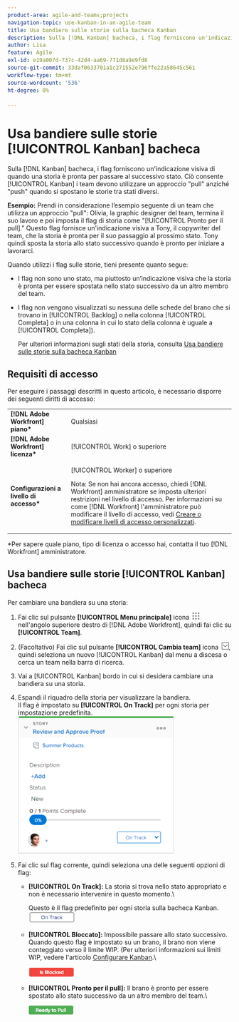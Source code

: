 ```yaml
---
product-area: agile-and-teams;projects
navigation-topic: use-kanban-in-an-agile-team
title: Usa bandiere sulle storie sulla bacheca Kanban
description: Sulla [!DNL Kanban] bacheca, i flag forniscono un'indicazione visiva di quando una storia è pronta per passare al successivo stato. Questo consente ai team Kanban di utilizzare un approccio "pull" anziché un approccio "push" quando si spostano le storie tra stati diversi.
author: Lisa
feature: Agile
exl-id: e19a007d-737c-42d4-aa69-771d8a9e9fd8
source-git-commit: 33daf0633701a1c271552e796ffe22a58645c561
workflow-type: tm+mt
source-wordcount: '536'
ht-degree: 0%

---
```


# Usa bandiere sulle storie [!UICONTROL Kanban] bacheca

Sulla [!DNL Kanban] bacheca, i flag forniscono un&#39;indicazione visiva di quando una storia è pronta per passare al successivo stato. Ciò consente [!UICONTROL Kanban] i team devono utilizzare un approccio &quot;pull&quot; anziché &quot;push&quot; quando si spostano le storie tra stati diversi.

**Esempio:** Prendi in considerazione l’esempio seguente di un team che utilizza un approccio &quot;pull&quot;: Olivia, la graphic designer del team, termina il suo lavoro e poi imposta il flag di storia come &quot;[!UICONTROL Pronto per il pull].&quot; Questo flag fornisce un&#39;indicazione visiva a Tony, il copywriter del team, che la storia è pronta per il suo passaggio al prossimo stato. Tony quindi sposta la storia allo stato successivo quando è pronto per iniziare a lavorarci.

Quando utilizzi i flag sulle storie, tieni presente quanto segue:

* I flag non sono uno stato, ma piuttosto un’indicazione visiva che la storia è pronta per essere spostata nello stato successivo da un altro membro del team.
* I flag non vengono visualizzati su nessuna delle schede del brano che si trovano in [!UICONTROL Backlog] o nella colonna [!UICONTROL Completa] o in una colonna in cui lo stato della colonna è uguale a [!UICONTROL Completa]).

   Per ulteriori informazioni sugli stati della storia, consulta [Usa bandiere sulle storie sulla bacheca Kanban](#updating-the-status-of-stories-and-subtasks)

## Requisiti di accesso

Per eseguire i passaggi descritti in questo articolo, è necessario disporre dei seguenti diritti di accesso:

<table style="table-layout:auto"> 
 <col> 
 <col> 
 <tbody> 
  <tr> 
   <td role="rowheader"><strong>[!DNL Adobe Workfront] piano*</strong></td> 
   <td> <p>Qualsiasi</p> </td> 
  </tr> 
  <tr> 
   <td role="rowheader"><strong>[!DNL Adobe Workfront] licenza*</strong></td> 
   <td> <p>[!UICONTROL Work] o superiore</p> </td> 
  </tr> 
  <tr> 
   <td role="rowheader"><strong>Configurazioni a livello di accesso*</strong></td> 
   <td> <p>[!UICONTROL Worker] o superiore</p> <p>Nota: Se non hai ancora accesso, chiedi [!DNL Workfront] amministratore se imposta ulteriori restrizioni nel livello di accesso. Per informazioni su come [!DNL Workfront] l'amministratore può modificare il livello di accesso, vedi <a href="../../administration-and-setup/add-users/configure-and-grant-access/create-modify-access-levels.md" class="MCXref xref">Creare o modificare livelli di accesso personalizzati</a>.</p> </td> 
  </tr> 
 </tbody> 
</table>

&#42;Per sapere quale piano, tipo di licenza o accesso hai, contatta il tuo [!DNL Workfront] amministratore.

## Usa bandiere sulle storie [!UICONTROL Kanban] bacheca

Per cambiare una bandiera su una storia:

1. Fai clic sul pulsante **[!UICONTROL Menu principale]** icona ![](assets/main-menu-icon.png) nell&#39;angolo superiore destro di [!DNL Adobe Workfront], quindi fai clic su **[!UICONTROL Team]**.

1. (Facoltativo) Fai clic sul pulsante **[!UICONTROL Cambia team]** icona ![Icona Cambia team](assets/switch-team-icon.png), quindi seleziona un nuovo [!UICONTROL Kanban] dal menu a discesa o cerca un team nella barra di ricerca.

1. Vai a [!UICONTROL Kanban] bordo in cui si desidera cambiare una bandiera su una storia.
1. Espandi il riquadro della storia per visualizzare la bandiera.\
   Il flag è impostato su **[!UICONTROL On Track]** per ogni storia per impostazione predefinita.\
   ![Scheda Kanban](assets/agile-storycard-kanban-2021-350x308.png)

1. Fai clic sul flag corrente, quindi seleziona una delle seguenti opzioni di flag:

   * **[!UICONTROL On Track]:** La storia si trova nello stato appropriato e non è necessario intervenire in questo momento.\

      Questo è il flag predefinito per ogni storia sulla bacheca Kanban.\
      ![kanban_flag_ontrack.png](assets/kanban-flag-ontrack.png)

   * **[!UICONTROL Bloccato]:** Impossibile passare allo stato successivo. Quando questo flag è impostato su un brano, il brano non viene conteggiato verso il limite WIP. (Per ulteriori informazioni sui limiti WIP, vedere l&#39;articolo [Configurare Kanban](../../agile/get-started-with-agile-in-workfront/configure-kanban.md).\

      ![kanban_flag_bloccato.png](assets/kanban-flag-blocked.png)

   * **[!UICONTROL Pronto per il pull]:** Il brano è pronto per essere spostato allo stato successivo da un altro membro del team.\

      ![kanban_flag_ready.png](assets/kanban-flag-ready.png)
